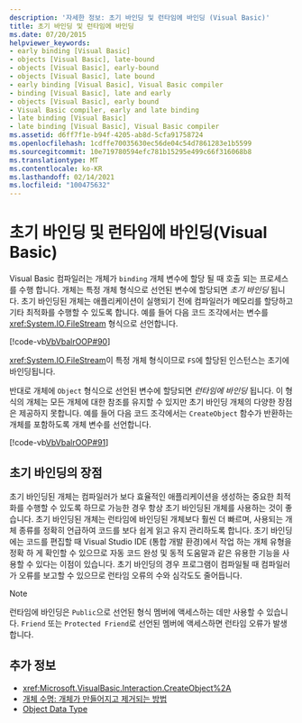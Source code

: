 ```yaml
---
description: '자세한 정보: 초기 바인딩 및 런타임에 바인딩 (Visual Basic)'
title: 초기 바인딩 및 런타임에 바인딩
ms.date: 07/20/2015
helpviewer_keywords:
- early binding [Visual Basic]
- objects [Visual Basic], late-bound
- objects [Visual Basic], early-bound
- objects [Visual Basic], late bound
- early binding [Visual Basic], Visual Basic compiler
- binding [Visual Basic], late and early
- objects [Visual Basic], early bound
- Visual Basic compiler, early and late binding
- late binding [Visual Basic]
- late binding [Visual Basic], Visual Basic compiler
ms.assetid: d6ff7f1e-b94f-4205-ab8d-5cfa91758724
ms.openlocfilehash: 1cdffe70035630ec56de04c54d7861283e1b5599
ms.sourcegitcommit: 10e719780594efc781b15295e499c66f316068b8
ms.translationtype: MT
ms.contentlocale: ko-KR
ms.lasthandoff: 02/14/2021
ms.locfileid: "100475632"
---
```

# <a name="early-and-late-binding-visual-basic"></a>초기 바인딩 및 런타임에 바인딩(Visual Basic)

Visual Basic 컴파일러는 개체가 `binding` 개체 변수에 할당 될 때 호출 되는 프로세스를 수행 합니다. 개체는 특정 개체 형식으로 선언된 변수에 할당되면 *초기 바인딩* 됩니다. 초기 바인딩된 개체는 애플리케이션이 실행되기 전에 컴파일러가 메모리를 할당하고 기타 최적화를 수행할 수 있도록 합니다. 예를 들어 다음 코드 조각에서는 변수를 <xref:System.IO.FileStream> 형식으로 선언합니다.  
  
 [!code-vb[VbVbalrOOP#90](~/samples/snippets/visualbasic/VS_Snippets_VBCSharp/VbVbalrOOP/VB/OOP.vb#90)]  
  
 <xref:System.IO.FileStream>이 특정 개체 형식이므로 `FS`에 할당된 인스턴스는 초기에 바인딩됩니다.  
  
 반대로 개체에 `Object` 형식으로 선언된 변수에 할당되면 *런타임에 바인딩* 됩니다. 이 형식의 개체는 모든 개체에 대한 참조를 유지할 수 있지만 초기 바인딩 개체의 다양한 장점은 제공하지 못합니다. 예를 들어 다음 코드 조각에서는 `CreateObject` 함수가 반환하는 개체를 포함하도록 개체 변수를 선언합니다.  
  
 [!code-vb[VbVbalrOOP#91](~/samples/snippets/visualbasic/VS_Snippets_VBCSharp/VbVbalrOOP/VB/LateBinding.vb#91)]  
  
## <a name="advantages-of-early-binding"></a>초기 바인딩의 장점  

 초기 바인딩된 개체는 컴파일러가 보다 효율적인 애플리케이션을 생성하는 중요한 최적화를 수행할 수 있도록 하므로 가능한 경우 항상 초기 바인딩된 개체를 사용하는 것이 좋습니다. 초기 바인딩된 개체는 런타임에 바인딩된 개체보다 훨씬 더 빠르며, 사용되는 개체 종류를 정확히 언급하여 코드를 보다 쉽게 읽고 유지 관리하도록 합니다. 초기 바인딩에는 코드를 편집할 때 Visual Studio IDE (통합 개발 환경)에서 작업 하는 개체 유형을 정확 하 게 확인할 수 있으므로 자동 코드 완성 및 동적 도움말과 같은 유용한 기능을 사용할 수 있다는 이점이 있습니다. 초기 바인딩의 경우 프로그램이 컴파일될 때 컴파일러가 오류를 보고할 수 있으므로 런타임 오류의 수와 심각도도 줄어듭니다.  
  
> [!NOTE]
> 런타임에 바인딩은 `Public`으로 선언된 형식 멤버에 액세스하는 데만 사용할 수 있습니다. `Friend` 또는 `Protected Friend`로 선언된 멤버에 액세스하면 런타임 오류가 발생합니다.  
  
## <a name="see-also"></a>추가 정보

- <xref:Microsoft.VisualBasic.Interaction.CreateObject%2A>
- [개체 수명: 개체가 만들어지고 제거되는 방법](../objects-and-classes/object-lifetime-how-objects-are-created-and-destroyed.md)
- [Object Data Type](../../../language-reference/data-types/object-data-type.md)
